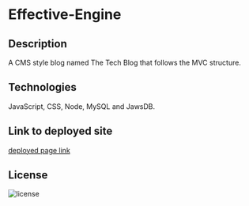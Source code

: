 # Effective-Engine
## Description
A CMS style blog named The Tech Blog that follows the MVC structure.

## Technologies

JavaScript, CSS, Node, MySQL and JawsDB.


## Link to deployed site

[deployed page link](https://techblogchallenge.herokuapp.com/)


    

## License

![license](https://img.shields.io/badge/License-MIT%20License-blue?style=for-the-badge)